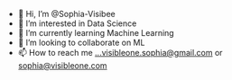- 👋 Hi, I’m @Sophia-Visibee
- 👀 I’m interested in Data Science
- 🌱 I’m currently learning Machine Learning
- 💞️ I’m looking to collaborate on ML
- 📫 How to reach me ...visibleone.sophia@gmail.com or sophia@visibleone.com

<!---
Sophia-Visibee/Sophia-Visibee is a ✨ special ✨ repository because its `README.md` (this file) appears on your GitHub profile.
You can click the Preview link to take a look at your changes.
--->
